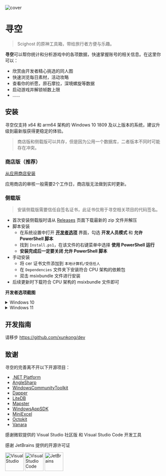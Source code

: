 ![cover](https://file.xunkong.cc/static/repo/xunkong/cover.webp)

# 寻空

> Scighost 的原神工具箱，带给旅行者方便与乐趣。

**寻空**可以帮你统计和分析游戏中的各项数据，快速掌握账号的相关信息。在这里你可以：

- 欣赏由开发者精心挑选的同人图
- 快速浏览每日素材，活动攻略
- 查看你的祈愿，原石摩拉，深境螺旋等数据
- 启动游戏并解锁帧数上限
- ……

## 安装

寻空仅支持 x64 和 arm64 架构的 Windows 10 1809 及以上版本的系统，建议升级到最新版获得更稳定的体验。

> 商店版和侧载版可以共存，但是因为公用一个数据库，二者版本不同时可能存在冲突。

### 商店版（推荐）

[从应用商店安装](https://www.microsoft.com/store/apps/9N2SVG0JMT12)

应用商店的审核一般需要2个工作日，商店版无法做到实时更新。

### 侧载版

> 安装侧载版需要信任自签名证书，此证书仅用于寻空相关项目的代码签名。

- 首次安装侧载版时请从 [Releases](https://github.com/xunkong/xunkong/releases) 页面下载最新的 zip 文件并解压
- 脚本安装
  - 在系统设置中打开 [**开发者选项**](ms-settings:developers) 界面，勾选 **开发人员模式** 和 **允许 PowerShell 脚本**
  - 找到 `Install.ps1`，在该文件的右键菜单中选择 **使用 PowerShell 运行**
  - **安装完成后一定要关闭 允许 PowerShell 脚本**
- 手动安装
  - 将 cer 证书文件添加到 `本地计算机/受信任人`
  - 在 `Dependencies` 文件夹下安装符合 CPU 架构的依赖包
  - 双击 msixbundle 文件进行安装
- 后续更新时下载符合 CPU 架构的 msixbundle 文件即可

**开发者选项截图**

<details>
<summary>Windows 10</summary>

![dev-setting-win10-devmode](https://file.xunkong.cc/static/repo/xunkong/dev-setting-win10-devmode.webp)

![dev-setting-win10-powershell](https://file.xunkong.cc/static/repo/xunkong/dev-setting-win10-powershell.webp)

</details>

<details>
<summary>Windows 11</summary>

![dev-setting-win11](https://file.xunkong.cc/static/repo/xunkong/dev-setting-win11.webp)

</details>

## 开发指南

请移步 https://github.com/xunkong/dev

## 致谢

寻空的完善离不开以下开源项目：

- [.NET Platform](https://github.com/dotnet)
- [AngleSharp](https://github.com/AngleSharp/AngleSharp)
- [WindowsCommunityToolkit](https://github.com/CommunityToolkit/WindowsCommunityToolkit)
- [Dapper](https://github.com/DapperLib/Dapper)
- [LiteDB](https://github.com/mbdavid/LiteDB)
- [Mapster](https://github.com/MapsterMapper/Mapster)
- [WindowsAppSDK](https://github.com/microsoft/WindowsAppSDK)
- [MiniExcel](https://github.com/MiniExcel/MiniExcel)
- [Octokit](https://github.com/octokit/octokit.net)
- [Vanara](https://github.com/dahall/Vanara)

感谢微软提供的 Visual Studio 社区版 和 Visual Studio Code 开发工具

感谢 JetBrains 提供的开源许可证

<div>
    <img alt="Visual Studio" src="https://file.xunkong.cc/static/repo/xunkong/Visual_Studio_Icon_2019.svg" width="60" />
    <img alt="Visual Studio Code" src="https://file.xunkong.cc/static/repo/xunkong/Visual_Studio_Code_1.35_icon.svg" width="60" />
    <img alt="JetBrains" src="https://file.xunkong.cc/static/repo/xunkong/JetBrains_Logo_2016.svg" width="60" />
</div>
